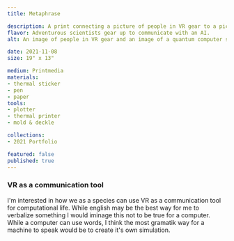 ```yaml
---
title: Metaphrase

description: A print connecting a picture of people in VR gear to a picture of a quantum computer, with scientific illustrations between them.
flavor: Adventurous scientists gear up to communicate with an AI.
alt: An image of people in VR gear and an image of a quantum computer sit on opposite sides of a pritn. Both connecting to a hub of scientific diagram stickers within the middle of the page, there are circuitboard like lines drawn inbetween them all.

date: 2021-11-08
size: 19" x 13"

medium: Printmedia
materials:
- thermal sticker
- pen
- paper
tools:
- plotter
- thermal printer
- mold & deckle

collections:
- 2021 Portfolio

featured: false
published: true
---
```


### VR as a communication tool
I'm interested in how we as a species can use VR as a communication tool for computational life.
While english may be the best way for me to verbalize something I would iminage this not to be true for a computer.
While a computer can use words, I think the most gramatik way for a machine to speak would be to create it's own simulation.
